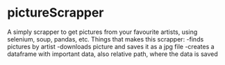 # pictureScrapper
A simply scrapper to get pictures from your favourite artists, using selenium, soup, pandas, etc.
Things that makes this scrapper:
  -finds pictures by artist
  -downloads picture and saves it as a jpg file
  -creates a dataframe with important data, also relative path, where the data is saved
